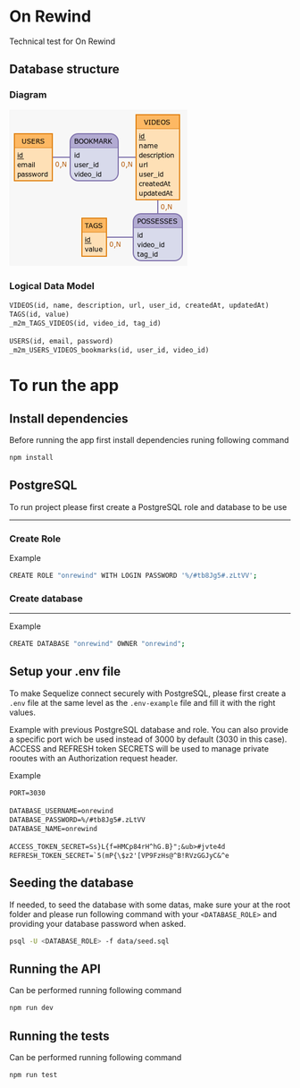 # On Rewind

Technical test for On Rewind

## Database structure

### Diagram

![Diagram](docs/images/diagram.png "Diagram")

### Logical Data Model

```
VIDEOS(id, name, description, url, user_id, createdAt, updatedAt)
TAGS(id, value)
_m2m_TAGS_VIDEOS(id, video_id, tag_id)

USERS(id, email, password)
_m2m_USERS_VIDEOS_bookmarks(id, user_id, video_id)
```

# To run the app

## Install dependencies

Before running the app first install dependencies runing following command

```bash
npm install
```

## PostgreSQL

To run project please first create a PostgreSQL role and database to be use

---

### Create Role

Example

```bash
CREATE ROLE "onrewind" WITH LOGIN PASSWORD '%/#tb8Jg5#.zLtVV';
```

### Create database

---

Example

```bash
CREATE DATABASE "onrewind" OWNER "onrewind";
```

## Setup your .env file

To make Sequelize connect securely with PostgreSQL, please first create a `.env` file at the same level as the `.env-example` file and fill it with the right values.

Example with previous PostgreSQL database and role. You can also provide a specific port wich be used instead of 3000 by default (3030 in this case). ACCESS and REFRESH token SECRETS will be used to manage private rooutes with an Authorization request header.

Example

```
PORT=3030

DATABASE_USERNAME=onrewind
DATABASE_PASSWORD=%/#tb8Jg5#.zLtVV
DATABASE_NAME=onrewind

ACCESS_TOKEN_SECRET=Ss}L{f=HMCp84rH^hG.B}";&ub>#jvte4d
REFRESH_TOKEN_SECRET=`5(mP{\$z2'[VP9FzHs@^B!RVzGGJyC&^e

```

## Seeding the database

If needed, to seed the database with some datas, make sure your at the root folder and please run following command with your `<DATABASE_ROLE>` and providing your database password when asked.

```bash
psql -U <DATABASE_ROLE> -f data/seed.sql
```

## Running the API

Can be performed running following command

```bash
npm run dev
```

## Running the tests

Can be performed running following command

```
npm run test
```
